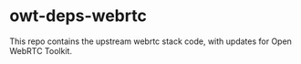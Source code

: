 # owt-deps-webrtc
This repo contains the upstream webrtc stack code, with updates for Open WebRTC Toolkit.
